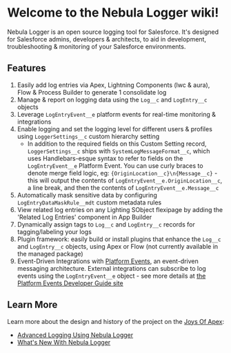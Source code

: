 # Welcome to the Nebula Logger wiki!

Nebula Logger is an open source logging tool for Salesforce. It's designed for Salesforce admins, developers & architects, to aid in development, troubleshooting & monitoring of your Salesforce environments.

## Features

1. Easily add log entries via Apex, Lightning Components (lwc & aura), Flow & Process Builder to generate 1 consolidate log
2. Manage & report on logging data using the `Log__c` and `LogEntry__c` objects
3. Leverage `LogEntryEvent__e` platform events for real-time monitoring & integrations
4. Enable logging and set the logging level for different users & profiles using `LoggerSettings__c` custom hierarchy setting
   - In addition to the required fields on this Custom Setting record, `LoggerSettings__c` ships with `SystemLogMessageFormat__c`, which uses Handlebars-esque syntax to refer to fields on the `LogEntryEvent__e` Platform Event. You can use curly braces to denote merge field logic, eg: `{OriginLocation__c}\n{Message__c}` - this will output the contents of `LogEntryEvent__e.OriginLocation__c`, a line break, and then the contents of `LogEntryEvent__e.Message__c`
5. Automatically mask sensitive data by configuring `LogEntryDataMaskRule__mdt` custom metadata rules
6. View related log entries on any Lighting SObject flexipage by adding the 'Related Log Entries' component in App Builder
7. Dynamically assign tags to `Log__c` and `LogEntry__c` records for tagging/labeling your logs
8. Plugin framework: easily build or install plugins that enhance the `Log__c` and `LogEntry__c` objects, using Apex or Flow (not currently available in the managed package)
9. Event-Driven Integrations with [Platform Events](https://developer.salesforce.com/docs/atlas.en-us.platform_events.meta/platform_events/platform_events_intro.htm), an event-driven messaging architecture. External integrations can subscribe to log events using the `LogEntryEvent__e` object - see more details at [the Platform Events Developer Guide site](https://developer.salesforce.com/docs/atlas.en-us.platform_events.meta/platform_events/platform_events_subscribe_cometd.htm)

## Learn More
Learn more about the design and history of the project on the [Joys Of Apex](https://www.jamessimone.net/blog/joys-of-apex/):
- [Advanced Logging Using Nebula Logger](https://www.jamessimone.net/blog/joys-of-apex/advanced-logging-using-nebula-logger/)
- [What's New With Nebula Logger](https://www.jamessimone.net/blog/joys-of-apex/whats-new-with-nebula-logger/)
